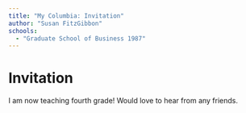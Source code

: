 ```yaml
---
title: "My Columbia: Invitation"
author: "Susan FitzGibbon"
schools:
  - "Graduate School of Business 1987"
---
```


# Invitation

I am now teaching fourth grade! Would love to hear from any friends.
